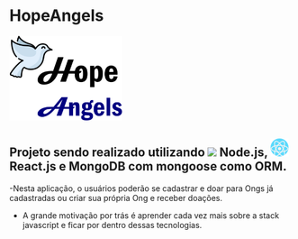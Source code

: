 # HopeAngels

<img src = "./frontend/design/src/images/logomarca.png" width = "200px" height = "150px"/>

## Projeto sendo realizado utilizando <img src = "frontend/design/src/images/node.png" /> Node.js, <img src = "frontend/design/src/images/react.png" /> React.js e MongoDB com mongoose como ORM.

-Nesta aplicação, o usuários poderão se cadastrar e doar para Ongs já cadastradas ou criar sua própria Ong e receber doações.

- A grande motivação por trás é aprender cada vez mais sobre a stack javascript e ficar por dentro dessas tecnologias.

